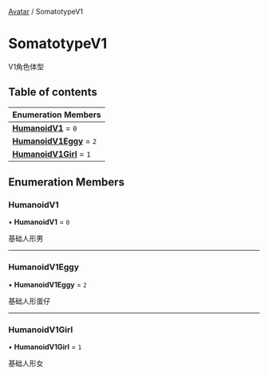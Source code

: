 [Avatar](../groups/Core.Avatar.md) / SomatotypeV1

# SomatotypeV1 <Badge type="tip" text="Enumeration" /> <Score text="SomatotypeV1" />

V1角色体型

## Table of contents

| Enumeration Members |
| :-----|
| **[HumanoidV1](mw.SomatotypeV1.md#humanoidv1)** = ``0`` <br> |
| **[HumanoidV1Eggy](mw.SomatotypeV1.md#humanoidv1eggy)** = ``2`` <br> |
| **[HumanoidV1Girl](mw.SomatotypeV1.md#humanoidv1girl)** = ``1`` <br> |

## Enumeration Members

### HumanoidV1 <Score text="HumanoidV" /> 

• **HumanoidV1** = ``0``

基础人形男

___

### HumanoidV1Eggy <Score text="HumanoidV" /> 

• **HumanoidV1Eggy** = ``2``

基础人形蛋仔

___

### HumanoidV1Girl <Score text="HumanoidV" /> 

• **HumanoidV1Girl** = ``1``

基础人形女
